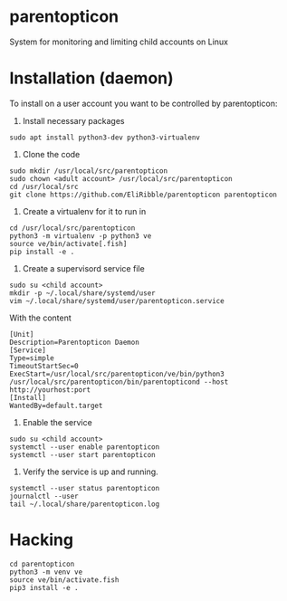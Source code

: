 # parentopticon

System for monitoring and limiting child accounts on Linux

# Installation (daemon)

To install on a user account you want to be controlled by parentopticon:

1. Install necessary packages

```
sudo apt install python3-dev python3-virtualenv
```

1. Clone the code

```
sudo mkdir /usr/local/src/parentopticon
sudo chown <adult account> /usr/local/src/parentopticon
cd /usr/local/src
git clone https://github.com/EliRibble/parentopticon parentopticon
```

1. Create a virtualenv for it to run in

```
cd /usr/local/src/parentopticon
python3 -m virtualenv -p python3 ve
source ve/bin/activate[.fish]
pip install -e .
```

1. Create a supervisord service file

```
sudo su <child account>
mkdir -p ~/.local/share/systemd/user
vim ~/.local/share/systemd/user/parentopticon.service
```

With the content

```
[Unit]
Description=Parentopticon Daemon
[Service]
Type=simple
TimeoutStartSec=0
ExecStart=/usr/local/src/parentopticon/ve/bin/python3 /usr/local/src/parentopticon/bin/parentopticond --host http://yourhost:port
[Install]
WantedBy=default.target
```

1. Enable the service

```
sudo su <child account>
systemctl --user enable parentopticon
systemctl --user start parentopticon
```

1. Verify the service is up and running.

```
systemctl --user status parentopticon
journalctl --user
tail ~/.local/share/parentopticon.log
```

# Hacking

```
cd parentopticon
python3 -m venv ve
source ve/bin/activate.fish
pip3 install -e .
```
